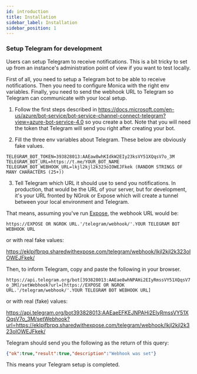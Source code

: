 ```yaml
---
id: introduction
title: Installation
sidebar_label: Installation
sidebar_position: 1
---
```


### Setup Telegram for development

Users can setup Telegram to receive notifications. This is a bit tricky to set up from an instance's administration point of view if you want to test locally.

First of all, you need to setup a Telegram bot to be able to receive notifications. Then you need to configure Monica with the right env variables. Finally, you need to send the webhook URL to Telegram so Telegram can communicate with your local setup.

1. Follow the first steps described in https://docs.microsoft.com/en-us/azure/bot-service/bot-service-channel-connect-telegram?view=azure-bot-service-4.0 so you create a bot. Note that you will need the token that Telegram will send you right after creating your bot.

2. Fill the three env variables about Telegram. These below are obviously fake values.

```
TELEGRAM_BOT_TOKEN=393828013:AAEaw8whKIdkW2EIy23ksVY51XQqsV7o_3M
TELEGRAM_BOT_URL=https://t.me/YOUR_BOT_NAME
TELEGRAM_BOT_WEBHOOK_URL=lkjl2kjl2k323oIOWEJFkek (RANDOM STRINGS OF MANY CHARACTERS (25+))
```

3. Tell Telegram which URL it should use to send you notifications. In production, that would be the URL of your server, but for development, it's your URL fronted by NGrok or Expose which will create a tunnel between your local environment and Telegram.

That means, assuming you've run [Expose](https://expose.dev/), the webhook URL would be:

`https://EXPOSE OR NGROK URL.'/telegram/webhook/'.YOUR TELEGRAM BOT WEBHOOK URL`

or with real fake values:

https://eklpjfbrpq.sharedwithexpose.com/telegram/webhook/lkjl2kjl2k323oIOWEJFkek/

Then, to inform Telegram, copy and paste the following in your browser.

`https://api.telegram.org/bot[393828013:AAEae8whNPAHi2EIyRmssVY51XQqsV7o_3M]/setWebhook?url=[https://EXPOSE OR NGROK URL.'/telegram/webhook/'.YOUR TELEGRAM BOT WEBHOOK URL]`

or with real (fake) values:

https://api.telegram.org/bot393828013:AAEaeEFKEJNPAHi2EIyRmssVY51XQqsV7o_3M/setWebhook?url=https://eklpjfbrpq.sharedwithexpose.com/telegram/webhook/lkjl2kjl2k323oIOWEJFkek/

Telegram should send you the following as the return of this query:

```json
{"ok":true,"result":true,"description":"Webhook was set"}
```

This means your Telegram setup is completed.